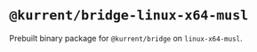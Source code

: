 # `@kurrent/bridge-linux-x64-musl`

Prebuilt binary package for `@kurrent/bridge` on `linux-x64-musl`.
